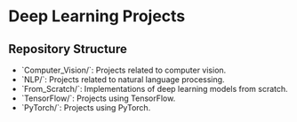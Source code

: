 # Deep Learning Projects 
 
## Repository Structure 
- \`Computer_Vision/\`: Projects related to computer vision. 
- \`NLP/\`: Projects related to natural language processing. 
- \`From_Scratch/\`: Implementations of deep learning models from scratch. 
- \`TensorFlow/\`: Projects using TensorFlow. 
- \`PyTorch/\`: Projects using PyTorch. 
